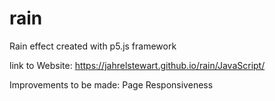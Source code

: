 # rain
Rain effect created with p5.js framework

link to Website:
https://jahrelstewart.github.io/rain/JavaScript/

Improvements to be made: Page Responsiveness
